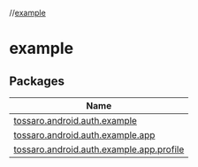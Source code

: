//[example](index.md)

# example

## Packages

| Name |
|---|
| [tossaro.android.auth.example](example/tossaro.android.auth.example/index.md) |
| [tossaro.android.auth.example.app](example/tossaro.android.auth.example.app/index.md) |
| [tossaro.android.auth.example.app.profile](example/tossaro.android.auth.example.app.profile/index.md) |
